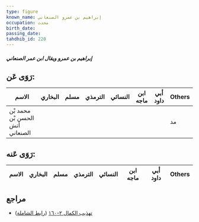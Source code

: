 ```yaml
---
type: figure
known_name: إبراهيم بن عمرو الصنعاني
occupation: محدث
birth_date:
passing_date:
tahdhib_id: 220
---
```

##### إبراهيم بن عمرو ويقال ابن عمر الصنعاني

## رَوَى عَن:
| الاسم                           | البخاري | مسلم | الترمذي | النسائي | ابن ماجه | أبي داود | Others |
| ------------------------------- | ------- | ---- | ------- | ------- | -------- | -------- | ------ |
| محمد بْن الحسن بْن أتش الصنعاني |         |      |         |         |          |          | مد     |
## رَوَى عَنه:
| الاسم | البخاري | مسلم | الترمذي | النسائي | ابن ماجه | أبي داود | Others |
| ----- | ------- | ---- | ------- | ------- | -------- | -------- | ------ |
## مراجع
- [تهذيب الكمال ٢-١٦٠](obsidian://open?vault=Tahdhib-al-Kamal&file=Figures/٢٢٠-إبراهيم%20بن%20عمرو%20ويقال%20ابن%20عمر%20الصنعاني) ([رابط الشاملة](https://shamela.ws/book/3722/641))